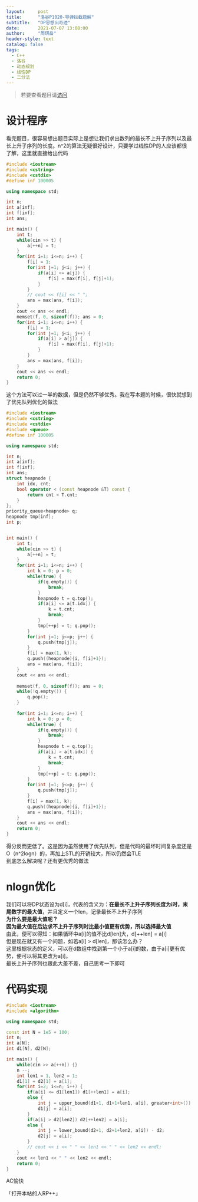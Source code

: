 ```yaml
---
layout:     post
title:      "洛谷P1020-导弹拦截题解"
subtitle:   "DP思想出奇迹"
date:       2021-07-07 13:08:00
author:     "周琪岳"
header-style: text
catalog: false
tags: 
  - C++
  - 洛谷
  - 动态规划
  - 线性DP
  - 二分法
---
```


> 若要查看题目请[访问](https://www.luogu.com.cn/problem/P1020)  

# 设计程序  

看完题目，很容易想出题目实际上是想让我们求出数列的最长不上升子序列以及最长上升子序列的长度。n^2的算法无疑很好设计，只要学过线性DP的人应该都很了解，这里就直接给出代码  

```c++
#include <iostream>
#include <cstring>
#include <cstdio>
#define inf 100005

using namespace std;

int n;
int a[inf];
int f[inf];
int ans;

int main() {
	int t;
	while(cin >> t) {
		a[++n] = t;
	}
	for(int i=1; i<=n; i++) {
		f[i] = 1;
		for(int j=1; j<i; j++) {
			if(a[i] <= a[j]) {
				f[i] = max(f[i], f[j]+1); 
			}
		}
		// cout << f[i] << " ";
		ans = max(ans, f[i]);
	}
	cout << ans << endl;
	memset(f, 0, sizeof(f)); ans = 0;
	for(int i=1; i<=n; i++) {
		f[i] = 1;
		for(int j=1; j<i; j++) {
			if(a[i] > a[j])	{
				f[i] = max(f[i], f[j]+1);
			}
		}
		ans = max(ans, f[i]);
	}
	cout << ans << endl;
	return 0;	
}
```

这个方法可以过一半的数据，但是仍然不够优秀。我在写本题的时候，很快就想到了优先队列优化的做法  

```c++
#include <iostream>
#include <cstring>
#include <cstdio>
#include <queue>
#define inf 100005

using namespace std;

int n;
int a[inf];
int f[inf];
int ans;
struct heapnode {
	int idx, cnt;
	bool operator < (const heapnode &T) const {
		return cnt < T.cnt;
	}
};
priority_queue<heapnode> q;
heapnode tmp[inf];
int p;


int main() {
	int t;
	while(cin >> t) {
		a[++n] = t;
	}
	for(int i=1; i<=n; i++) {
		int k = 0; p = 0;
		while(true) {
			if(q.empty()) {
				break;
			}
			heapnode t = q.top();
			if(a[i] <= a[t.idx]) {
				k = t.cnt;
				break;
			}
			tmp[++p] = t; q.pop();
		}
		for(int j=1; j<=p; j++) {
			q.push(tmp[j]); 
		}
		f[i] = max(1, k);
		q.push((heapnode){i, f[i]+1});
		ans = max(ans, f[i]);
	}
	cout << ans << endl;
	
	memset(f, 0, sizeof(f)); ans = 0;
	while(!q.empty()) {
		q.pop();
	}
	
	for(int i=1; i<=n; i++) {
		int k = 0; p = 0;
		while(true) {
			if(q.empty()) {
				break;
			}
			heapnode t = q.top();
			if(a[i] > a[t.idx]) {
				k = t.cnt;
				break;
			}
			tmp[++p] = t; q.pop();
		}
		for(int j=1; j<=p; j++) {
			q.push(tmp[j]); 
		}
		f[i] = max(1, k);
		q.push((heapnode){i, f[i]+1});
		ans = max(ans, f[i]);
	}
	cout << ans << endl;
	return 0;	
}
```

得分反而更低了。这是因为虽然使用了优先队列，但是代码的最坏时间复杂度还是O（n^2logn）的，再加上STL的开销较大，所以仍然会TLE  
到底怎么解决呢？还有更优秀的做法  

# nlogn优化  

我们可以将DP状态设为d[i]，代表的含义为：**在最长不上升子序列长度为i时，末尾数字的最大值**，并且定义一个len，记录最长不上升子序列  
**为什么要是最大值呢？**  
**因为最大值在后边求不上升子序列时比最小值更有优势，所以选择最大值**  
由此，便可以得知：如果循环中a[i]的值不比d[len]大，d[++len] = a[i]  
但是现在就又有一个问题，如若a[i] > d[len]，那该怎么办？  
这里根据状态的定义，可以在d数组中找到第一个小于a[i]的数，由于a[i]更有优势，便可以将其更改为a[i]。  
最长上升子序列也跟此大差不差，自己思考一下即可  

# 代码实现  

```c++
#include <iostream>
#include <algorithm>

using namespace std;

const int N = 1e5 + 100;
int n;
int a[N];
int d1[N], d2[N];

int main() {
	while(cin >> a[++n]) {}
	n --;
	int len1 = 1, len2 = 1;
	d1[1] = d2[1] = a[1];
	for(int i=2; i<=n; i++) {
		if(a[i] <= d1[len1]) d1[++len1] = a[i];
		else {
			int j = upper_bound(d1+1, d1+1+len1, a[i], greater<int>()) - d1;
			d1[j] = a[i];
		}
		if(a[i] > d2[len2]) d2[++len2] = a[i];
		else {
			int j = lower_bound(d2+1, d2+1+len2, a[i]) - d2;
			d2[j] = a[i];
		}
		// cout << i << " " << len1 << " " << len2 << endl;
	}
	cout << len1 << " " << len2 << endl;
	return 0;	
}
```

AC愉快  

「打开本帖的人RP++」  
